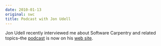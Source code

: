 ```yaml
---
date: 2010-01-13
original: swc
title: Podcast with Jon Udell
---
```

<p>Jon Udell recently interviewed me about Software Carpentry and related topics–the <a href="http://itc.conversationsnetwork.org/shows/detail4360.html">podcast</a> is now on his <a href="http://blog.jonudell.net/2010/01/12/talking-with-greg-wilson-about-software-carpentry/">web site</a>.</p>
